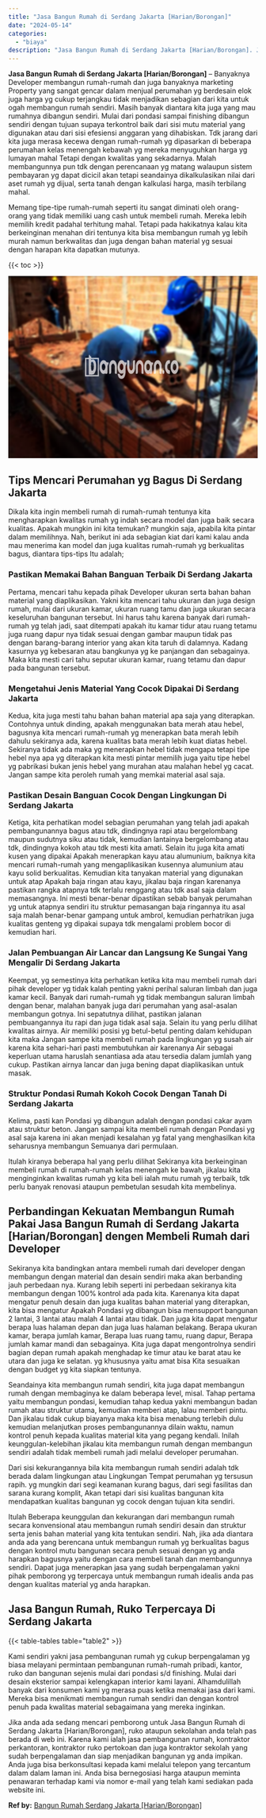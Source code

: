 ```yaml
---
title: "Jasa Bangun Rumah di Serdang Jakarta [Harian/Borongan]"
date: "2024-05-14"
categories: 
  - "biaya"
description: "Jasa Bangun Rumah di Serdang Jakarta [Harian/Borongan]. Jika anda ada sedang mencari pemborong untuk Jasa Bangun Rumah di Serdang Jakarta [Harian/Borongan]..."
---
```


**Jasa Bangun Rumah di Serdang Jakarta \[Harian/Borongan\]** – Banyaknya Developer membangun rumah-rumah dan juga banyaknya marketing Property yang sangat gencar dalam menjual perumahan yg berdesain elok juga harga yg cukup terjangkau tidak menjadikan sebagian dari kita untuk ogah membangun rumah sendiri. Masih banyak diantara kita juga yang mau rumahnya dibangun sendiri. Mulai dari pondasi sampai finishing dibangun sendiri dengan tujuan supaya terkontrol baik dari sisi mutu material yang digunakan atau dari sisi efesiensi anggaran yang dihabiskan. Tdk jarang dari kita juga merasa kecewa dengan rumah-rumah yg dipasarkan di beberapa perumahan kelas menengah kebawah yg mereka menyuguhkan harga yg lumayan mahal Tetapi dengan kwalitas yang sekadarnya. Malah membangunnya pun tdk dengan perencanaan yg matang walaupun sistem pembayaran yg dapat dicicil akan tetapi seandainya dikalkulasikan nilai dari aset rumah yg dijual, serta tanah dengan kalkulasi harga, masih terbilang mahal.

Memang tipe-tipe rumah-rumah seperti itu sangat diminati oleh orang-orang yang tidak memiliki uang cash untuk membeli rumah. Mereka lebih memilih kredit padahal terhitung mahal. Tetapi pada hakikatnya kalau kita berkeinginan menahan diri tentunya kita bisa membangun rumah yg lebih murah namun berkwalitas dan juga dengan bahan material yg sesuai dengan harapan kita dapatkan mutunya.

{{< toc >}}

![Jasa Bangun Rumah di Serdang Jakarta [Harian/Borongan]](/images/borong-bangunan-39.png)

## Tips Mencari Perumahan yg Bagus Di Serdang Jakarta

Dikala kita ingin membeli rumah di rumah-rumah tentunya kita mengharapkan kwalitas rumah yg indah secara model dan juga baik secara kualitas. Apakah mungkin ini kita temukan? mungkin saja, apabila kita pintar dalam memilihnya. Nah, berikut ini ada sebagian kiat dari kami kalau anda mau menerima kan model dan juga kualitas rumah-rumah yg berkualitas bagus, diantara tips-tips Itu adalah;

### Pastikan Memakai Bahan Banguan Terbaik Di Serdang Jakarta

Pertama, mencari tahu kepada pihak Developer ukuran serta bahan bahan material yang diaplikasikan. Yakni kita mencari tahu ukuran dan juga design rumah, mulai dari ukuran kamar, ukuran ruang tamu dan juga ukuran secara keseluruhan bangunan tersebut. Ini harus tahu karena banyak dari rumah-rumah yg telah jadi, saat ditempati apakah itu kamar tidur atau ruang tetamu juga ruang dapur nya tidak sesuai dengan gambar maupun tidak pas dengan barang-barang interior yang akan kita taruh di dalamnya. Kadang kasurnya yg kebesaran atau bangkunya yg ke panjangan dan sebagainya. Maka kita mesti cari tahu seputar ukuran kamar, ruang tetamu dan dapur pada bangunan tersebut.

### Mengetahui Jenis Material Yang Cocok Dipakai Di Serdang Jakarta

Kedua, kita juga mesti tahu bahan bahan material apa saja yang diterapkan. Contohnya untuk dinding, apakah menggunakan bata merah atau hebel, bagusnya kita mencari rumah-rumah yg menerapkan bata merah lebih dahulu sekiranya ada, karena kualitas bata merah lebih kuat diatas hebel. Sekiranya tidak ada maka yg menerapkan hebel tidak mengapa tetapi tipe hebel nya apa yg diterapkan kita mesti pintar memilih juga yaitu tipe hebel yg pabrikasi bukan jenis hebel yang murahan atau malahan hebel yg cacat. Jangan sampe kita peroleh rumah yang memkai material asal saja.

### Pastikan Desain Banguan Cocok Dengan Lingkungan Di Serdang Jakarta

Ketiga, kita perhatikan model sebagian perumahan yang telah jadi apakah pembangunannya bagus atau tdk, dindingnya rapi atau bergelombang maupun sudutnya siku atau tidak, kemudian lantainya bergelombang atau tdk, dindingnya kokoh atau tdk mesti kita amati. Selain itu juga kita amati kusen yang dipakai Apakah menerapkan kayu atau alumunium, baiknya kita mencari rumah-rumah yang mengaplikasikan kusennya alumunium atau kayu solid berkualitas. Kemudian kita tanyakan material yang digunakan untuk atap Apakah baja ringan atau kayu, jikalau baja ringan karenanya pastikan rangka atapnya tdk terlalu renggang atau tdk asal saja dalam memasangnya. Ini mesti benar-benar dipastikan sebab banyak perumahan yg untuk atapnya sendiri itu struktur pemasangan baja ringannya itu asal saja malah benar-benar gampang untuk ambrol, kemudian perhatrikan juga kualitas genteng yg dipakai supaya tdk mengalami problem bocor di kemudian hari.

### Jalan Pembuangan Air Lancar dan Langsung Ke Sungai Yang Mengalir Di Serdang Jakarta

Keempat, yg semestinya kita perhatikan ketika kita mau membeli rumah dari pihak developer yg tidak kalah penting yakni perihal saluran limbah dan juga kamar kecil. Banyak dari rumah-rumah yg tidak membangun saluran limbah dengan benar, malahan banyak juga dari perumahan yang asal-asalan membangun gotnya. Ini sepatutnya dilihat, pastikan jalanan pembuangannya itu rapi dan juga tidak asal saja. Selain itu yang perlu dilihat kwalitas airnya. Air memiliki posisi yg betul-betul penting dalam kehidupan kita maka Jangan sampe kita membeli rumah pada lingkungan yg susah air karena kita sehari-hari pasti membutuhkan air karenanya Air sebagai keperluan utama haruslah senantiasa ada atau tersedia dalam jumlah yang cukup. Pastikan airnya lancar dan juga bening dapat diaplikasikan untuk masak.

### Struktur Pondasi Rumah Kokoh Cocok Dengan Tanah Di Serdang Jakarta

Kelima, pasti kan Pondasi yg dibangun adalah dengan pondasi cakar ayam atau struktur beton. Jangan sampai kita membeli rumah dengan Pondasi yg asal saja karena ini akan menjadi kesalahan yg fatal yang menghasilkan kita seharusnya membangun Semuanya dari permulaan.

Itulah kiranya beberapa hal yang perlu dilihat Sekiranya kita berkeinginan membeli rumah di rumah-rumah kelas menengah ke bawah, jikalau kita menginginkan kwalitas rumah yg kita beli ialah mutu rumah yg terbaik, tdk perlu banyak renovasi ataupun pembetulan sesudah kita membelinya.

## Perbandingan Kekuatan Membangun Rumah Pakai Jasa Bangun Rumah di Serdang Jakarta \[Harian/Borongan\] dengen Membeli Rumah dari Developer

Sekiranya kita bandingkan antara membeli rumah dari developer dengan membangun dengan material dan desain sendiri maka akan berbanding jauh perbedaan nya. Kurang lebih seperti ini perbedaan sekiranya kita membangun dengan 100% kontrol ada pada kita. Karenanya kita dapat mengatur penuh desain dan juga kualitas bahan material yang diterapkan, kita bisa mengatur Apakah Pondasi yg dibangun bisa mensupport bangunan 2 lantai, 3 lantai atau malah 4 lantai atau tidak. Dan juga kita dapat mengatur berapa luas halaman depan dan juga luas halaman belakang. Berapa ukuran kamar, berapa jumlah kamar, Berapa luas ruang tamu, ruang dapur, Berapa jumlah kamar mandi dan sebagainya. Kita juga dapat mengontrolnya sendiri bagian depan rumah apakah menghadap ke timur atau ke barat atau ke utara dan juga ke selatan. yg khususnya yaitu amat bisa Kita sesuaikan dengan budget yg kita siapkan tentunya.

Seandainya kita membangun rumah sendiri, kita juga dapat membangun rumah dengan membaginya ke dalam beberapa level, misal. Tahap pertama yaitu membangun pondasi, kemudian tahap kedua yakni membangun badan rumah atau struktur utama, kemudian memberi atap, lalau memberi pintu. Dan jikalau tidak cukup biayanya maka kita bisa menabung terlebih dulu kemudian melanjutkan proses pembangunannya dilain waktu, namun kontrol penuh kepada kualitas material kita yang pegang kendali. Inilah keunggulan-kelebihan jikalau kita membangun rumah dengan membangun sendiri adalah tidak membeli rumah jadi melalui developer perumahan.

Dari sisi kekurangannya bila kita membangun rumah sendiri adalah tdk berada dalam lingkungan atau Lingkungan Tempat perumahan yg tersusun rapih. yg mungkin dari segi keamanan kurang bagus, dari segi fasilitas dan sarana kurang komplit, Akan tetapi dari sisi kualitas bangunan kita mendapatkan kualitas bangunan yg cocok dengan tujuan kita sendiri.

Itulah Beberapa keunggulan dan kekurangan dari membangun rumah secara konvensional atau membangun rumah sendiri desain dan struktur serta jenis bahan material yang kita tentukan sendiri. Nah, jika ada diantara anda ada yang berencana untuk membangun rumah yg berkualitas bagus dengan kontrol mutu bangunan secara penuh sesuai dengan yg anda harapkan bagusnya yaitu dengan cara membeli tanah dan membangunnya sendiri. Dapat juga menerapkan jasa yang sudah berpengalaman yakni pihak pemborong yg terpercaya untuk membangun rumah idealis anda pas dengan kualitas material yg anda harapkan.

## Jasa Bangun Rumah, Ruko Terpercaya Di Serdang Jakarta

{{< table-tables table="table2" >}}

Kami sendiri yakni jasa pembangunan rumah yg cukup berpengalaman yg biasa melayani permintaan pembangunan rumah-rumah pribadi, kantor, ruko dan bangunan sejenis mulai dari pondasi s/d finishing. Mulai dari desain eksterior sampai kelengkapan interior kami layani. Alhamdulillah banyak dari konsumen kami yg merasa puas ketika memakai jasa dari kami. Mereka bisa menikmati membangun rumah sendiri dan dengan kontrol penuh pada kwalitas material sebagaimana yang mereka inginkan.

Jika anda ada sedang mencari pemborong untuk Jasa Bangun Rumah di Serdang Jakarta \[Harian/Borongan\], ruko ataupun sekolahan anda telah pas berada di web ini. Karena kami ialah jasa pembangunan rumah, kontraktor perkantoran, kontraktor ruko pertokoan dan juga kontraktor sekolah yang sudah berpengalaman dan siap menjadikan bangunan yg anda impikan. Anda juga bisa berkonsultasi kepada kami melalui telepon yang tercantum dalam dalam laman ini. Anda bisa bernegosiasi harga ataupun meminta penawaran terhadap kami via nomor e-mail yang telah kami sediakan pada website ini.

**Ref by:** [Bangun Rumah Serdang Jakarta [Harian/Borongan]](https://id.wikipedia.org/wiki/Bangun)
